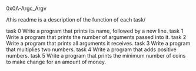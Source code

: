 0x0A-Argc_Argv

/this readme is a description of the function of each task/

task 0 Write a program that prints its name, followed by a new line. task 1 Write a program that prints the number of arguments passed into it. task 2 Write a program that prints all arguments it receives. task 3 Write a program that multiplies two numbers. task 4 Write a program that adds positive numbers. task 5 Write a program that prints the minimum number of coins to make change for an amount of money.

